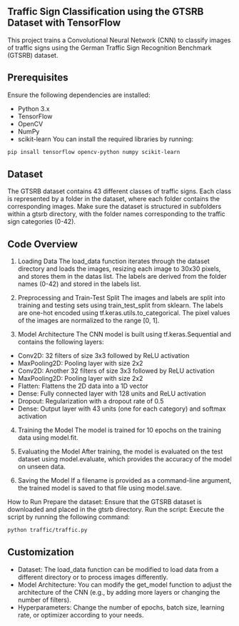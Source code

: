 ## Traffic Sign Classification using the GTSRB Dataset with TensorFlow
This project trains a Convolutional Neural Network (CNN) to classify images of traffic signs using the German Traffic Sign Recognition Benchmark (GTSRB) dataset.

## Prerequisites
Ensure the following dependencies are installed:

* Python 3.x
* TensorFlow
* OpenCV
* NumPy
* scikit-learn
You can install the required libraries by running:
```bash
pip insall tensorflow opencv-python numpy scikit-learn
```

## Dataset
The GTSRB dataset contains 43 different classes of traffic signs. Each class is represented by a folder in the dataset, where each folder contains the corresponding images. Make sure the dataset is structured in subfolders within a gtsrb directory, with the folder names corresponding to the traffic sign categories (0-42).

## Code Overview
1. Loading Data
The load_data function iterates through the dataset directory and loads the images, resizing each image to 30x30 pixels, and stores them in the datas list. The labels are derived from the folder names (0-42) and stored in the labels list.

2. Preprocessing and Train-Test Split
The images and labels are split into training and testing sets using train_test_split from sklearn. The labels are one-hot encoded using tf.keras.utils.to_categorical. The pixel values of the images are normalized to the range [0, 1].

3. Model Architecture
The CNN model is built using tf.keras.Sequential and contains the following layers:

* Conv2D: 32 filters of size 3x3 followed by ReLU activation
* MaxPooling2D: Pooling layer with size 2x2
* Conv2D: Another 32 filters of size 3x3 followed by ReLU activation
* MaxPooling2D: Pooling layer with size 2x2
* Flatten: Flattens the 2D data into a 1D vector
* Dense: Fully connected layer with 128 units and ReLU activation
* Dropout: Regularization with a dropout rate of 0.5
* Dense: Output layer with 43 units (one for each category) and softmax activation

4. Training the Model
The model is trained for 10 epochs on the training data using model.fit.

5. Evaluating the Model
After training, the model is evaluated on the test dataset using model.evaluate, which provides the accuracy of the model on unseen data.

6. Saving the Model
If a filename is provided as a command-line argument, the trained model is saved to that file using model.save.

How to Run
Prepare the dataset: Ensure that the GTSRB dataset is downloaded and placed in the gtsrb directory.
Run the script: Execute the script by running the following command:
```bash
python traffic/traffic.py
```
## Customization
* Dataset: The load_data function can be modified to load data from a different directory or to process images differently.
* Model Architecture: You can modify the get_model function to adjust the architecture of the CNN (e.g., by adding more layers or changing the number of filters).
* Hyperparameters: Change the number of epochs, batch size, learning rate, or optimizer according to your needs.
